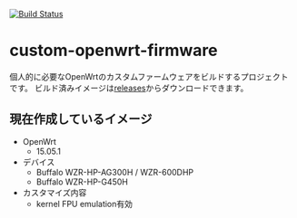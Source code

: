 [![Build Status](https://travis-ci.org/hnw/custom-openwrt-firmware.svg?branch=master)](https://travis-ci.org/hnw/custom-openwrt-firmware)

# custom-openwrt-firmware

個人的に必要なOpenWrtのカスタムファームウェアをビルドするプロジェクトです。
ビルド済みイメージは[releases](https://github.com/hnw/custom-openwrt-firmware/releases)からダウンロードできます。

## 現在作成しているイメージ

 * OpenWrt
   * 15.05.1
 * デバイス
   * Buffalo WZR-HP-AG300H / WZR-600DHP
   * Buffalo WZR-HP-G450H
 * カスタマイズ内容
   * kernel FPU emulation有効
